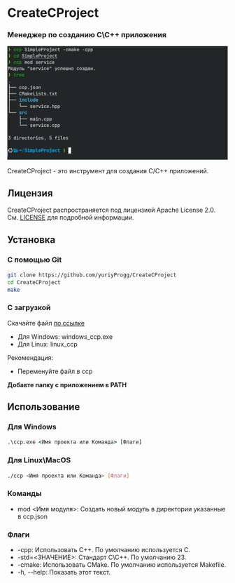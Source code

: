 # CreateCProject
### Менеджер по созданию С\С++ приложения

![image](screenshots/1.png)

CreateCProject - это инструмент для создания С/С++ приложений.

## Лицензия

CreateCProject распространяется под лицензией Apache License 2.0. См. [LICENSE](LICENSE) для подробной информации.


## Установка
### С помощью Git
```bash
git clone https://github.com/yuriyProgg/CreateCProject
cd CreateCProject
make
```

### С загрузкой
Скачайте файл [по ссылке](https://github.com/yuriyProgg/CreateCProject/releases/tag/v1.0.0)
- Для Windows: windows_ccp.exe
- Для Linux: linux_ccp

Рекомендация:
- Переменуйте файл в ccp

**Добавте папку с приложением в PATH**

## Использование
### Для Windows
```cmd
.\ccp.exe <Имя проекта или Команда> [Флаги]
```
### Для Linux\MacOS
```bash
./ccp <Имя проекта или Команда> [Флаги]
```

### Команды
- mod <Имя модуля>: Создать новый модуль в директории указанные в ccp.json 

### Флаги
- -cpp: Использовать C++. По умолчанию используется C.
- -std=<ЗНАЧЕНИЕ>: Стандарт С\С++. По умолчанию 23.
- -cmake: Использовать CMake. По умолчанию используется Makefile.
- -h, --help: Показать этот текст.
